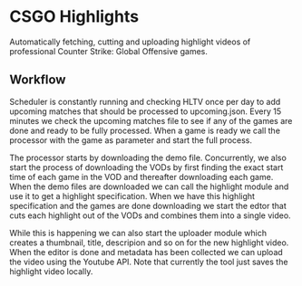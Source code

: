 # CSGO Highlights
Automatically fetching, cutting and uploading highlight videos of professional Counter Strike: Global Offensive games.

## Workflow
Scheduler is constantly running and checking HLTV once per day to add upcoming matches that should be processed to upcoming.json. Every 15 minutes we check the upcoming matches
file to see if any of the games are done and ready to be fully processed. When a game is ready we call the processor with the game as parameter and start the full process.

The processor starts by downloading the demo file. Concurrently, we also start the process of downloading the VODs by first finding the exact start time of each game in the VOD and thereafter downloading each game. When the demo files are downloaded we can call the highlight module and use it to get a highlight specification. When we have this highlight specification and the games are done downloading we start the edtor that cuts each highlight out of the VODs and combines them into a single video.

While this is happening we can also start the uploader module which creates a thumbnail, title, descripion and so on for the new highlight video. When the editor is done
and metadata has been collected we can upload the video using the Youtube API. Note that currently the tool just saves the highlight video locally.
